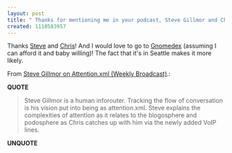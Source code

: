 ```yaml
---
layout: post
title: " Thanks for mentioning me in your podcast, Steve Gillmor and Chris Pirillo"
created: 1110583957
---
```

<p>Thanks <a href="http://blogs.zdnet.com/Gillmor/">Steve</a> and <a href="http://www.thechrispirilloshow.com/">Chris</a>! And I would love to go to <a href="http://www.gnomedex.com/">Gnomedex</a> (assuming I can afford it and baby willing)! The fact that it's in Seattle makes it more likely.</p> <p>From <a href="http://www.thechrispirilloshow.com/help/20050225_steve_gillmor_on_attentionxml.phtml">Steve Gillmor on Attention.xml (Weekly Broadcast)</a>.:</p>
<p><b>QUOTE</b></p><blockquote>Steve Gillmor is a human inforouter. Tracking the flow of conversation is his vision put into being as attention.xml. Steve explains the complexities of attention as it relates to the blogosphere and podosphere as Chris catches up with him via the newly added VoIP lines.</blockquote><p><b>UNQUOTE</b></p>



